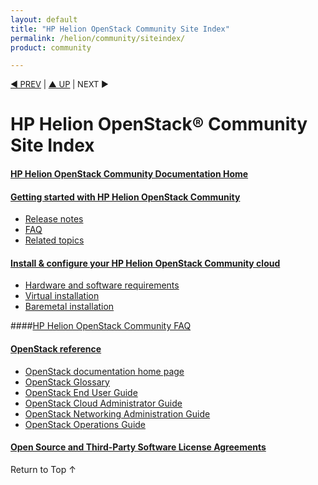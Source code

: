 ```yaml
---
layout: default
title: "HP Helion OpenStack Community Site Index"
permalink: /helion/community/siteindex/
product: community

---
```


<script>

function PageRefresh {
onLoad="window.refresh"
}

PageRefresh();

</script>


<p style="font-size: small;"> <a href="/helion/">&#9664; PREV</a> | <a href="/helion/">&#9650; UP</a> | NEXT &#9654; </p>

# HP Helion OpenStack&reg; Community Site Index

#### [HP Helion OpenStack Community Documentation Home](/helion/community)

<!-- #### [HP Helion OpenStack Community Edition Open Source and Third-Party Software License Agreements](/helion/community/community-3rd-party-license-agreements/) -->

#### [Getting started with HP Helion OpenStack Community](/helion/community/)

* [Release notes](/helion/community/release-notes/) 
* [FAQ](/helion/community/faq/)  
* [Related topics](/helion/community/related-links/)

#### [Install &amp; configure your HP Helion OpenStack Community  cloud](/helion/community/install-overview/)

* [Hardware and software requirements](#/helion/community/hwsw-requirements/)
* [Virtual installation](#/helion/community/install-virtual/)
* [Baremetal installation](#/helion/community/install/)

####[HP Helion OpenStack Community FAQ](/helion/community/faq/)

#### [OpenStack reference](http://docs.openstack.org/)
 
* [OpenStack documentation home page](http://docs.openstack.org/)
* [OpenStack Glossary](http://docs.openstack.org/glossary/content/glossary.html)
* [OpenStack End User Guide](http://docs.openstack.org/user-guide/content/index.html)
* [OpenStack Cloud Administrator Guide](http://docs.openstack.org/trunk/openstack-compute/admin/content/index.html)
* [OpenStack Networking Administration Guide](http://docs.openstack.org/trunk/openstack-network/admin/content/index.html)
* [OpenStack Operations Guide](http://docs.openstack.org/trunk/openstack-ops/content/index.html)
 
#### [Open Source and Third-Party Software License Agreements](/helion/community/community-3rd-party-license-agreements/)

<a href="#top" style="padding:14px 0px 14px 0px; text-decoration: none;"> Return to Top &#8593; </a>
 
